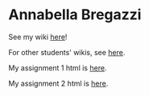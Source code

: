 # Annabella Bregazzi

See my wiki [here](https://github.com/bcb420-2025/Annabella_Bregazzi/wiki)!

For other students' wikis, see [here](https://github.com/bcb420-2025/Student-wiki/wiki/BCB420--2025-Student-Wiki).

My assignment 1 html is [here](https://github.com/bcb420-2025/Annabella_Bregazzi/blob/main/a1/A1_ANNABELLA_BREGAZZI.nb.html).

My assignment 2 html is [here](https://github.com/bcb420-2025/Annabella_Bregazzi/blob/main/A2_ANNABELLA_BREGAZZI.nb.html).
